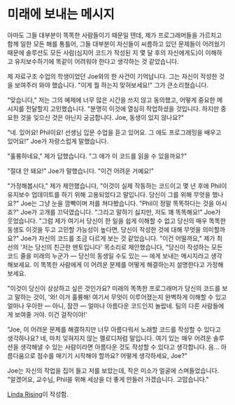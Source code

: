 # 미래에 보내는 메시지

아마도 그들 대부분이 똑똑한 사람들이기 때문일 텐데, 제가 프로그래머들을 가르치고 함께 일한 모든 해를 통틀어, 그들 대부분이 자신들이 씨름하고 있던 문제들이 어려웠기 때문에 솔루션도 모든 사람(심지어 코드가 작성된 지 몇 달 후의 자신에게도)이 이해하고 유지보수하기에 똑같이 어려워야 한다고 생각하는 것 같았습니다.

제 자료구조 수업의 학생이었던 Joe와의 한 사건이 기억납니다. 그는 자신이 작성한 것을 보여주러 와야 했습니다. "이게 뭘 하는지 맞혀보세요!" 그가 큰소리쳤습니다.

"맞습니다," 저는 그의 예제에 너무 많은 시간을 쓰지 않고 동의했고, 어떻게 중요한 메시지를 전달할지 고민했습니다. "분명히 이것에 열심히 작업하셨을 것입니다. 하지만 중요한 것을 잊으신 것은 아닌지 궁금합니다. Joe, 동생이 있지 않나요?"

"네. 있어요! Phil이요! 선생님 입문 수업을 듣고 있어요. 그 애도 프로그래밍을 배우고 있어요!" Joe가 자랑스럽게 말했습니다.

"훌륭하네요," 제가 답했습니다. "그 애가 이 코드를 읽을 수 있을까요?"

"절대 안 돼요!" Joe가 말했습니다. "이건 어려운 거예요!"

"가정해봅시다," 제가 제안했습니다, "이것이 실제 작동하는 코드이고 몇 년 후에 Phil이 유지보수 업데이트를 하기 위해 고용되었다고 말입니다. 당신이 그를 위해 무엇을 했나요?" Joe는 그냥 눈을 깜빡이며 저를 쳐다봤습니다. "Phil이 정말 똑똑하다는 것을 아시죠?" Joe가 고개를 끄덕였습니다. "그리고 말하기 싫지만, 저도 꽤 똑똑해요!" Joe가 웃었습니다. "그럼 제가 여기서 당신이 한 일을 쉽게 이해할 수 없고 당신의 매우 똑똑한 동생도 이것을 두고 고민할 가능성이 높다면, 당신이 작성한 것에 대해 무엇을 의미할까요?" Joe가 자신의 코드를 조금 다르게 보는 것 같았습니다. "이건 어떨까요," 제가 최선의 '저는 당신의 친근한 멘토입니다' 목소리로 제안했습니다, "당신이 작성하는 모든 코드 줄을 미래의 누군가 — 당신의 동생일 수도 있는 — 에게 보내는 메시지라고 생각해보세요. 이 똑똑한 사람에게 이 어려운 문제를 어떻게 해결하는지 설명한다고 가정해보세요.

"이것이 당신이 상상하고 싶은 것인가요? 미래의 똑똑한 프로그래머가 당신의 코드를 보고 말하는 것이, '와! 이거 훌륭해! 여기서 무엇이 이루어졌는지 완벽하게 이해할 수 있고 얼마나 우아한 — 아니, 잠깐 — 얼마나 아름다운 코드인지 놀랍네. 팀의 다른 사람들에게 보여줄 거야. 이건 걸작이야!'

"Joe, 이 어려운 문제를 해결하지만 너무 아름다워서 노래할 코드를 작성할 수 있다고 생각하나요? 네, 마치 잊혀지지 않는 멜로디처럼 말입니다. 여기 있는 매우 어려운 솔루션을 생각해낼 수 있는 사람이라면 아름다운 것도 작성할 수 있다고 생각합니다. 음... 아름다움으로 점수를 매기기 시작해야 할까요? 어떻게 생각하세요, Joe?"

Joe는 자신의 작업을 집어 들고 저를 보았는데, 작은 미소가 얼굴에 스며들었습니다. "알겠어요, 교수님, Phil을 위해 세상을 더 좋게 만들러 가겠습니다. 고맙습니다."

[Linda Rising](http://programmer.97things.oreilly.com/wiki/index.php/Linda_Rising)이 작성함.